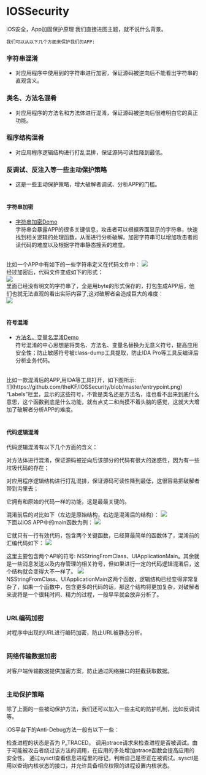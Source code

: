# IOSSecurity
iOS安全，App加固保护原理
我们直接进图主题，就不说什么背景。

`我们可以从以下几个方面来保护我们的APP:`

### 字符串混淆
* 对应用程序中使用到的字符串进行加密，保证源码被逆向后不能看出字符串的直观含义。

### 类名、方法名混肴
* 对应用程序的方法名和方法体进行混淆，保证源码被逆向后很难明白它的真正功能。

### 程序结构混肴
* 对应用程序逻辑结构进行打乱混排，保证源码可读性降到最低。

### 反调试、反注入等一些主动保护策略
* 这是一些主动保护策略，增大破解者调试、分析APP的门槛。


#
#### 字符串加密 
* [字符串加密Demo](https://github.com/theKF/StringScurityDemo)<br>
字符串会暴露APP的很多关键信息，攻击者可以根据界面显示的字符串，快速找到相关逻辑的处理函数，从而进行分析破解。加密字符串可以增加攻击者阅读代码的难度以及根据字符串静态搜索的难度。<br><br>

比如一个APP中有如下的一些字符串定义在代码文件中：
![](https://github.com/theKF/IOSSecurity/blob/master/myfilexxx.png)<br>
经过加密后，代码文件变成如下的形式：<br>
![](https://github.com/theKF/IOSSecurity/blob/master/staicvoid.png)<br>
里面已经没有明文的字符串了，全是用byte的形式保存的，打包生成APP后，他们也就无法直观的看出实际内容了,这对破解者会造成巨大的难度：<br>
![](https://github.com/theKF/IOSSecurity/blob/master/tagscope.png)<br>

#
#### 符号混淆
* [方法名，变量名混淆Demo](https://github.com/theKF/SymbolConfusionDemo)<br>
符号混淆的中心思想是将类名、方法名、变量名替换为无意义符号，提高应用安全性；防止敏感符号被class-dump工具提取，防止IDA Pro等工具反编译后分析业务代码。
<br>
比如一款混淆后的APP,用IDA等工具打开，如下图所示:<br>
![](https://github.com/theKF/IOSSecurity/blob/master/entrypoint.png) <br>
“Labels”栏里，显示的这些符号，不管是类名还是方法名，谁也看不出来到底什么意思，这个函数到底是什么功能，就有点丈二和尚摸不着头脑的感觉，这就大大增加了破解者分析APP的难度。

#
#### 代码逻辑混淆
代码逻辑混淆有以下几个方面的含义：

对方法体进行混淆，保证源码被逆向后该部分的代码有很大的迷惑性，因为有一些垃圾代码的存在；

对应用程序逻辑结构进行打乱混排，保证源码可读性降到最低，这很容易把破解者带到沟里去；

它拥有和原始的代码一样的功能，这是最最关键的。

混淆前后的对比如下（左边是原始结构，右边是混淆后的结构）：
![](https://github.com/theKF/IOSSecurity/blob/master/xxxxxxxxx.png)<br>
下面以iOS APP中的main函数为例：
![](https://github.com/theKF/IOSSecurity/blob/master/initmain.png)<br>

它就只有一行有效代码，包含两个关键函数，已经算最简单的函数体了，混淆前的汇编代码如下：
![](https://github.com/theKF/IOSSecurity/blob/master/entrypoint.png)<br>

这里主要包含两个API的符号: NSStringFromClass、UIApplicationMain。其余就是一些消息发送以及内存管理的相关符号，但如果进行一定的代码逻辑混淆后，这个结构就会变得大不一样了。
![](https://github.com/theKF/IOSSecurity/blob/master/xxxxxxxxxyy.png)<br>
NSStringFromClass、UIApplicationMain这两个函数，逻辑结构已经变得非常复杂了，如果一个函数中，包含更多的代码的话，那这个结构将更加复杂，对破解者来说将是一个很耗时间、精力的过程，一般早早就会放弃分析了。

#
### URL编码加密
对程序中出现的URL进行编码加密，防止URL被静态分析。

#
### 网络传输数据加密
对客户端传输数据提供加密方案，防止通过网络接口的拦截获取数据。

#
### 主动保护策略
除了上面的一些被动保护方法，我们还可以加入一些主动的防护机制，比如反调试等。

iOS平台下的Anti-Debug方法一般有以下一些：

检查进程的状态是否为 P_TRACED。
调用ptrace请求来检查进程是否被调试。由于可能被攻击者绕过该方法的调用，在应用的多处增加ptrace函数会提高应用的安全性。
通过sysctl查看信息进程里的标记，判断自己是否正在被调试。sysctl是用以查询内核状态的接口，并允许具备相应权限的进程设置内核状态。




